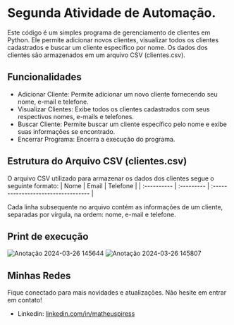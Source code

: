 # Segunda Atividade de Automação.
Este código é um simples programa de gerenciamento de clientes em Python. Ele permite adicionar novos clientes, visualizar todos os clientes cadastrados e buscar um cliente específico por nome. Os dados dos clientes são armazenados em um arquivo CSV (clientes.csv).

## Funcionalidades
- Adicionar Cliente: Permite adicionar um novo cliente fornecendo seu nome, e-mail e telefone.
- Visualizar Clientes: Exibe todos os clientes cadastrados com seus respectivos nomes, e-mails e telefones.
- Buscar Cliente: Permite buscar um cliente específico pelo nome e exibe suas informações se encontrado.
- Encerrar Programa: Encerra a execução do programa.

## Estrutura do Arquivo CSV (clientes.csv)
O arquivo CSV utilizado para armazenar os dados dos clientes segue o seguinte formato:
| Nome   | Email       | Telefone                           |
| :---------- | :--------- | :---------------------------------- |

Cada linha subsequente no arquivo contém as informações de um cliente, separadas por vírgula, na ordem: nome, e-mail e telefone.

## Print de execução

![Anotação 2024-03-26 145644](https://github.com/matheus3pires/Segunda-Atividade-de-Automacao-ADS1231-Devops/assets/87993331/13c36a70-40fa-41ae-b699-78919fd1a75a)
![Anotação 2024-03-26 145807](https://github.com/matheus3pires/Segunda-Atividade-de-Automacao-ADS1231-Devops/assets/87993331/d09cbafe-404d-4527-a33f-8ddef8dd6cd9)

## Minhas Redes
Fique conectado para mais novidades e atualizações. Não hesite em entrar em contato!
 
- Linkedin: [linkedin.com/in/matheuspiress](https://www.linkedin.com/in/matheuspiress/)
